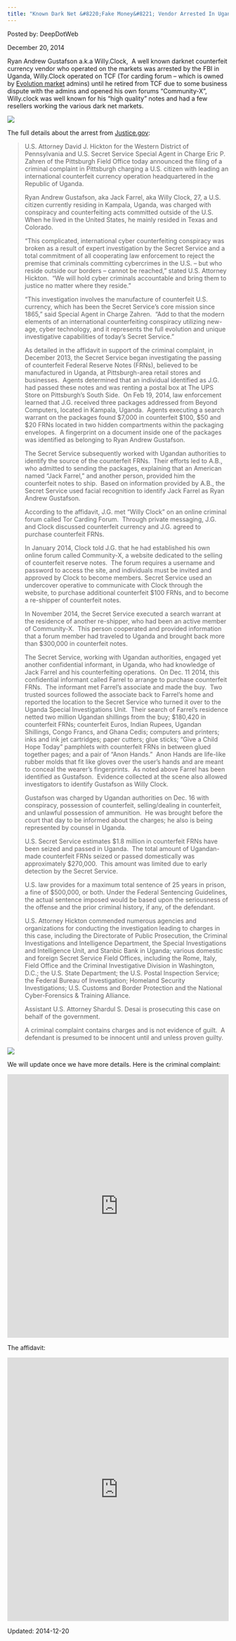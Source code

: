 ```yaml
---
title: "Known Dark Net &#8220;Fake Money&#8221; Vendor Arrested In Uganda"
---
```


Posted by: DeepDotWeb

<span>December 20, 2014</span>

<p>Ryan Andrew Gustafson a.k.a Willy.Clock,  A well known darknet counterfeit currency vendor who operated on the markets was arrested by the FBI in Uganda, Willy.Clock operated on TCF (Tor carding forum &#8211; which is owned by <a href="marketplace-directory/listing/evolution-marketplace">Evolution market</a> admins) until he retired from TCF due to some business dispute with the admins and opened his own forums &#8220;Community-X&#8221;,  Willy.clock was well known for his &#8220;high quality&#8221; notes and had a few resellers working the various dark net markets.</p>
<img src="https://gir.pub/deepdotweb/imgs/2014/12/tcf.png" />

<p>The full details about the arrest from <a href="http://www.justice.gov/opa/pr/criminal-charges-filed-against-us-citizen-connection-multi-million-dollar-international-cyber">Justice.gov</a>:</p>
<blockquote><p>U.S. Attorney David J. Hickton for the Western District of Pennsylvania and U.S. Secret Service Special Agent in Charge Eric P. Zahren of the Pittsburgh Field Office today announced the filing of a criminal complaint in Pittsburgh charging a U.S. citizen with leading an international counterfeit currency operation headquartered in the Republic of Uganda.</p>
<p>Ryan Andrew Gustafson, aka Jack Farrel, aka Willy Clock, 27, a U.S. citizen currently residing in Kampala, Uganda, was charged with conspiracy and counterfeiting acts committed outside of the U.S.  When he lived in the United States, he mainly resided in Texas and Colorado.</p>
<p>“This complicated, international cyber counterfeiting conspiracy was broken as a result of expert investigation by the Secret Service and a total commitment of all cooperating law enforcement to reject the premise that criminals committing cybercrimes in the U.S. – but who reside outside our borders – cannot be reached,” stated U.S. Attorney Hickton.  “We will hold cyber criminals accountable and bring them to justice no matter where they reside.”</p>
<p>“This investigation involves the manufacture of counterfeit U.S. currency, which has been the Secret Service’s core mission since 1865,” said Special Agent in Charge Zahren.  “Add to that the modern elements of an international counterfeiting conspiracy utilizing new-age, cyber technology, and it represents the full evolution and unique investigative capabilities of today’s Secret Service.”</p>
<p>As detailed in the affidavit in support of the criminal complaint, in December 2013, the Secret Service began investigating the passing of counterfeit Federal Reserve Notes (FRNs), believed to be manufactured in Uganda, at Pittsburgh-area retail stores and businesses.  Agents determined that an individual identified as J.G. had passed these notes and was renting a postal box at The UPS Store on Pittsburgh’s South Side.  On Feb 19, 2014, law enforcement learned that J.G. received three packages addressed from Beyond Computers, located in Kampala, Uganda.  Agents executing a search warrant on the packages found $7,000 in counterfeit $100, $50 and $20 FRNs located in two hidden compartments within the packaging envelopes.  A fingerprint on a document inside one of the packages was identified as belonging to Ryan Andrew Gustafson.</p>
<p>The Secret Service subsequently worked with Ugandan authorities to identify the source of the counterfeit FRNs.  Their efforts led to A.B., who admitted to sending the packages, explaining that an American named “Jack Farrel,” and another person, provided him the counterfeit notes to ship.  Based on information provided by A.B., the Secret Service used facial recognition to identify Jack Farrel as Ryan Andrew Gustafson.</p>
<p>According to the affidavit, J.G. met “Willy Clock” on an online criminal forum called Tor Carding Forum.  Through private messaging, J.G. and Clock discussed counterfeit currency and J.G. agreed to purchase counterfeit FRNs.</p>
<p>In January 2014, Clock told J.G. that he had established his own online forum called Community-X, a website dedicated to the selling of counterfeit reserve notes.  The forum requires a username and password to access the site, and individuals must be invited and approved by Clock to become members. Secret Service used an undercover operative to communicate with Clock through the website, to purchase additional counterfeit $100 FRNs, and to become a re-shipper of counterfeit notes.</p>
<p>In November 2014, the Secret Service executed a search warrant at the residence of another re-shipper, who had been an active member of Community-X.  This person cooperated and provided information that a forum member had traveled to Uganda and brought back more than $300,000 in counterfeit notes.</p>
<p>The Secret Service, working with Ugandan authorities, engaged yet another confidential informant, in Uganda, who had knowledge of Jack Farrel and his counterfeiting operations.  On Dec. 11 2014, this confidential informant called Farrel to arrange to purchase counterfeit FRNs.  The informant met Farrel’s associate and made the buy.  Two trusted sources followed the associate back to Farrel’s home and reported the location to the Secret Service who turned it over to the Uganda Special Investigations Unit.  Their search of Farrel’s residence netted two million Ugandan shillings from the buy; $180,420 in counterfeit FRNs; counterfeit Euros, Indian Rupees, Ugandan Shillings, Congo Francs, and Ghana Cedis; computers and printers; inks and ink jet cartridges; paper cutters; glue sticks; “Give a Child Hope Today” pamphlets with counterfeit FRNs in between glued together pages; and a pair of “Anon Hands.”  Anon Hands are life-like rubber molds that fit like gloves over the user’s hands and are meant to conceal the wearer’s fingerprints.  As noted above Farrel has been identified as Gustafson.  Evidence collected at the scene also allowed investigators to identify Gustafson as Willy Clock.</p>
<p>Gustafson was charged by Ugandan authorities on Dec. 16 with conspiracy, possession of counterfeit, selling/dealing in counterfeit, and unlawful possession of ammunition.  He was brought before the court that day to be informed about the charges; he also is being represented by counsel in Uganda.</p>
<p>U.S. Secret Service estimates $1.8 million in counterfeit FRNs have been seized and passed in Uganda.  The total amount of Ugandan-made counterfeit FRNs seized or passed domestically was approximately $270,000.  This amount was limited due to early detection by the Secret Service.</p>
<p>U.S. law provides for a maximum total sentence of 25 years in prison, a fine of $500,000, or both. Under the Federal Sentencing Guidelines, the actual sentence imposed would be based upon the seriousness of the offense and the prior criminal history, if any, of the defendant.</p>
<p>U.S. Attorney Hickton commended numerous agencies and organizations for conducting the investigation leading to charges in this case, including the Directorate of Public Prosecution, the Criminal Investigations and Intelligence Department, the Special Investigations and Intelligence Unit, and Stanbic Bank in Uganda; various domestic and foreign Secret Service Field Offices, including the Rome, Italy, Field Office and the Criminal Investigative Division in Washington, D.C.; the U.S. State Department; the U.S. Postal Inspection Service; the Federal Bureau of Investigation; Homeland Security Investigations; U.S. Customs and Border Protection and the National Cyber-Forensics &amp; Training Alliance.</p>
<p>Assistant U.S. Attorney Shardul S. Desai is prosecuting this case on behalf of the government.</p>
<p>A criminal complaint contains charges and is not evidence of guilt.  A defendant is presumed to be innocent until and unless proven guilty.</p></blockquote>
<img src="https://gir.pub/deepdotweb/imgs/2014/12/xx.png" />

<p>We will update once we have more details. Here is the criminal complaint:</p>
<p><iframe width="100%" height="600" class="scribd_iframe_embed" src="https://www.scribd.com/embeds/250706467/content?start_page=1&amp;view_mode=scroll&amp;access_key=key-UIDeinAZx2z76jf8d6it&amp;show_recommendations=true" data-auto-height="false" data-aspect-ratio="0.7729220222793488" scrolling="no" id="doc_20503" frameborder="0"></iframe></p>
<p>The affidavit:</p>
<p><iframe width="100%" height="600" class="scribd_iframe_embed" src="https://www.scribd.com/embeds/250781105/content?start_page=1&amp;view_mode=scroll&amp;show_recommendations=true" data-auto-height="false" data-aspect-ratio="undefined" scrolling="no" id="doc_41391" frameborder="0"></iframe></p>

Updated: 2014-12-20
    
